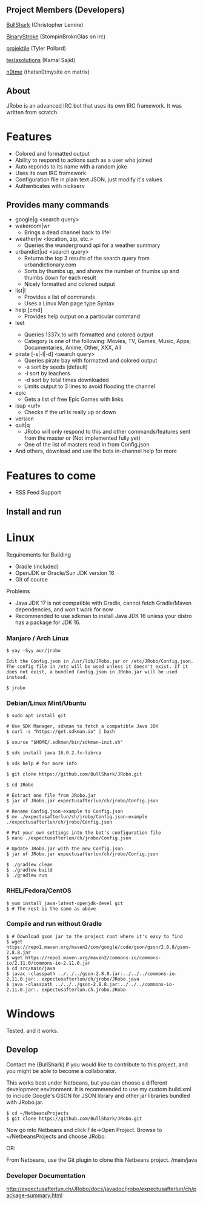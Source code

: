 ## Project Members (Developers)

[BullShark](https://github.com/BullShark "Core Developer") (Christopher Lemire)

[BinaryStroke](https://github.com/BinaryStroke "Developer") (StompinBroknGlas on irc)

[projektile](https://github.com/projektile "Developer") (Tyler Pollard)

[teslasolutions](https://github.com/teslasolution "Developer") (Kamal Sajid)

[n0tme](https://github.com/thatsn0tmysite) (thatsn0tmysite on matrix)

## About

JRobo is an advanced IRC bot that uses its own IRC framework. It was written from scratch.

# Features
 * Colored and formatted output
 * Ability to respond to actions such as a user who joined
 * Auto reponds to its name with a random joke
 * Uses its own IRC framework
 * Configuration file in plain text JSON, just modify it's values
 * Authenticates with nickserv
 
## Provides many commands
* google|g &lt;search query&gt;
* wakeroom|wr
  * Brings a dead channel back to life!
* weather|w &lt;location, zip, etc.&gt;
  * Queries the wunderground api for a weather summary
* urbandict|ud &lt;search query&gt;
  * Returns the top 3 results of the search query from urbandictionary.com
  * Sorts by thumbs up, and shows the number of thumbs up and thumbs down for each result
  * Nicely formatted and colored output
* list|l
  * Provides a list of commands
  * Uses a Linux Man page type Syntax
* help [cmd]
  * Provides help output on a particular command
* leet <Category> <search query>
  * Queries 1337x.to with formatted and colored output
  * Category is one of the following: Movies, TV, Games, Music, Apps, Documentaries, Anime, Other, XXX, All
* pirate [-s|-l|-d] &lt;search query&gt;
  * Queries pirate bay with formatted and colored output
  * -s sort by seeds (default)
  * -l sort by leachers
  * -d sort by total times downloaded
  * Limits output to 3 lines to avoid flooding the channel
* epic
  * Gets a list of free Epic Games with links
* isup &lt;url&gt;
  * Checks if the url is really up or down
* version
* quit|q
  * JRobo will only respond to this and other commands/features sent from the master or (Not implemented fully yet)
  * One of the list of masters read in from Config.json
* And others, download and use the bots in-channel help for more

# Features to come
* RSS Feed Support

## Install and run

# Linux

Requirements for Building
 * Gradle (included)
 * OpenJDK or Oracle/Sun JDK version 16
 * Git of course
 
Problems
  * Java JDK 17 is not compatible with Gradle, cannot fetch Gradle/Maven dependencies, and won't work for now
  * Recommended to use sdkman to install Java JDK 16 unless your distro has a package for JDK 16.
 
### Manjaro / Arch Linux
    $ yay -Syy aur/jrobo

    Edit the Config.json in /usr/lib/JRobo.jar or /etc/JRobo/Config.json. The config file in /etc will be used unless it doesn't exist. If it does not exist, a bundled Config.json in JRobo.jar will be used instead.

    $ jrobo

### Debian/Linux Mint/Ubuntu
    $ sudo apt install git

    # Use SDK Manager, sdkman to fetch a compatible Java JDK
    $ curl -s "https://get.sdkman.io" | bash

    $ source "$HOME/.sdkman/bin/sdkman-init.sh"

    $ sdk install java 16.0.2.fx-librca

    $ sdk help # for more info

    $ git clone https://github.com/BullShark/JRobo.git

    $ cd JRobo

    # Extract one file from JRobo.jar
    $ jar xf JRobo.jar expectusafterlun/ch/jrobo/Config.json

    # Rename Config.json-example to Config.json
    $ mv ./expectusafterlun/ch/jrobo/Config.json-example ./expectusafterlun/ch/jrobo/Config.json

    # Put your own settings into the bot's configuration file
    $ nano ./expectusafterlun/ch/jrobo/Config.json

    # Update JRobo.jar with the new Config.json
    $ jar uf JRobo.jar expectusafterlun/ch/jrobo/Config.json

    $ ./gradlew clean
    $ ./gradlew build
    $ ./gradlew run

### RHEL/Fedora/CentOS
    $ yum install java-latest-openjdk-devel git
    $ # The rest is the same as above

### Compile and run without Gradle
    $ # Download gson jar to the project root where it's easy to find
    $ wget https://repo1.maven.org/maven2/com/google/code/gson/gson/2.8.8/gson-2.8.8.jar
    $ wget https://repo1.maven.org/maven2/commons-io/commons-io/2.11.0/commons-io-2.11.0.jar
    $ cd src/main/java
    $ javac -classpath ../../../gson-2.8.8.jar:../../../commons-io-2.11.0.jar:. expectusafterlun/ch/jrobo/JRobo.java
    $ java -classpath ../../../gson-2.8.8.jar:../../../commons-io-2.11.0.jar:. expectusafterlun.ch.jrobo.JRobo

# Windows

Tested, and it works.

## Develop

Contact me (BullShark) if you would like to contribute to this project, and you might be able to become a collaborator.

This works best under Netbeans, but you can choose a different development environment. It is recommended to use my custom build.xml to include Google's GSON for JSON library and other jar libraries bundled with JRobo.jar.

    $ cd ~/NetbeansProjects
    $ git clone https://github.com/BullShark/JRobo.git
    
Now go into Netbeans and click File->Open Project. Browse to ~/NetbeansProjects and choose JRobo.

OR:

From Netbeans, use the Git plugin to clone this Netbeans project.
/main/java

### Developer Documentation

http://expectusafterlun.ch/JRobo/docs/javadoc/jrobo/expectusafterlun/ch/package-summary.html
